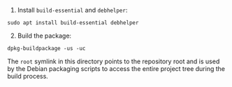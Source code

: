 1. Install `build-essential` and `debhelper`:

`sudo apt install build-essential debhelper`

2. Build the package:

`dpkg-buildpackage -us -uc`

The `root` symlink in this directory points to the repository root and is used by the Debian packaging scripts to access the entire project tree during the build process.
